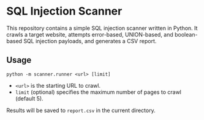 # SQL Injection Scanner

This repository contains a simple SQL injection scanner written in Python. It crawls a target website, attempts error-based, UNION-based, and boolean-based SQL injection payloads, and generates a CSV report.

## Usage

```
python -m scanner.runner <url> [limit]
```

- `<url>` is the starting URL to crawl.
- `limit` (optional) specifies the maximum number of pages to crawl (default 5).

Results will be saved to `report.csv` in the current directory.
